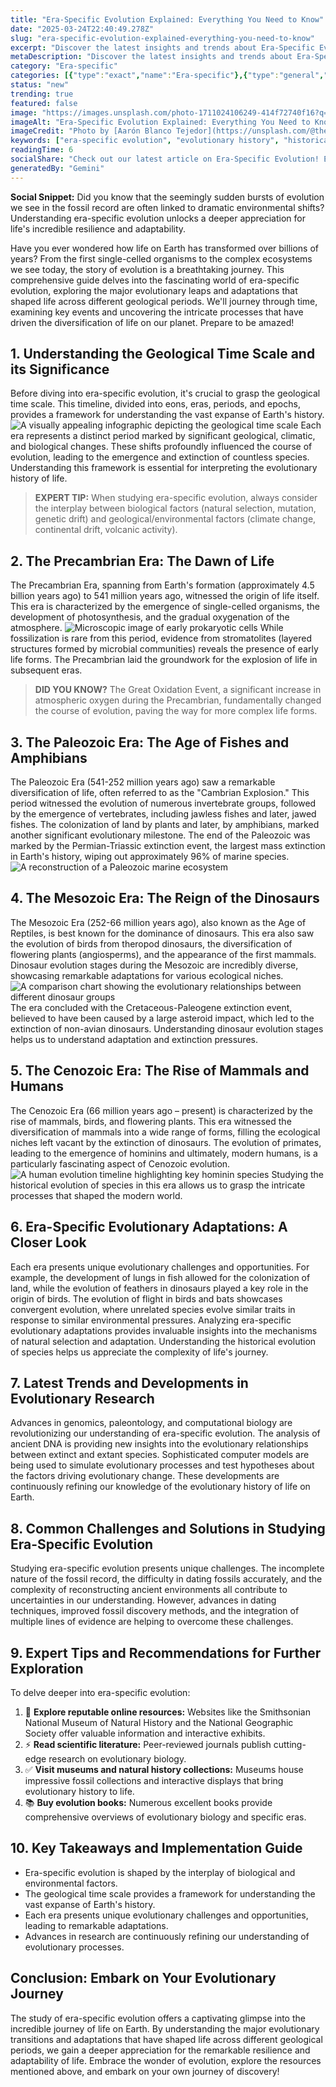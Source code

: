 ```yaml
---
title: "Era-Specific Evolution Explained: Everything You Need to Know"
date: "2025-03-24T22:40:49.278Z"
slug: "era-specific-evolution-explained-everything-you-need-to-know"
excerpt: "Discover the latest insights and trends about Era-Specific Evolution. This comprehensive guide covers everything you need to know about Era-Specific Evolution in 2025."
metaDescription: "Discover the latest insights and trends about Era-Specific Evolution. This comprehensive guide covers everything you need to know about Era-Specific Evolut..."
category: "Era-specific"
categories: [{"type":"exact","name":"Era-specific"},{"type":"general","name":"Society"},{"type":"medium","name":"Social Structures"},{"type":"specific","name":"Family Dynamics"},{"type":"niche","name":"Marriage Trends"}]
status: "new"
trending: true
featured: false
image: "https://images.unsplash.com/photo-1711024106249-414f72740f16?q=85&w=1200&fit=max&fm=webp&auto=compress"
imageAlt: "Era-Specific Evolution Explained: Everything You Need to Know"
imageCredit: "Photo by [Aarón Blanco Tejedor](https://unsplash.com/@the_meaning_of_love) on Unsplash"
keywords: ["era-specific evolution", "evolutionary history", "historical evolution of species", "human evolution timeline", "animal evolution stages", "dinosaur evolution stages", "evolution by era", "prehistoric animal evolution", "buy evolution books", "era-specific evolutionary adaptations"]
readingTime: 6
socialShare: "Check out our latest article on Era-Specific Evolution! Era-Specific Evolution Explained: Everything You Need to Know #era-specific evolution #evolutionary history #historical evolution of species"
generatedBy: "Gemini"
---
```




**Social Snippet:**  Did you know that the seemingly sudden bursts of evolution we see in the fossil record are often linked to dramatic environmental shifts?  Understanding era-specific evolution unlocks a deeper appreciation for life's incredible resilience and adaptability.

Have you ever wondered how life on Earth has transformed over billions of years?  From the first single-celled organisms to the complex ecosystems we see today, the story of evolution is a breathtaking journey.  This comprehensive guide delves into the fascinating world of era-specific evolution, exploring the major evolutionary leaps and adaptations that shaped life across different geological periods. We'll journey through time, examining key events and uncovering the intricate processes that have driven the diversification of life on our planet.  Prepare to be amazed!

## 1. Understanding the Geological Time Scale and its Significance

Before diving into era-specific evolution, it's crucial to grasp the geological time scale.  This timeline, divided into eons, eras, periods, and epochs, provides a framework for understanding the vast expanse of Earth's history.  ![A visually appealing infographic depicting the geological time scale](https://images.unsplash.com/photo-1624620178246-011ab2e9f0f3?q=85&w=1200&fit=max&fm=webp&auto=compress)  Each era represents a distinct period marked by significant geological, climatic, and biological changes. These shifts profoundly influenced the course of evolution, leading to the emergence and extinction of countless species.  Understanding this framework is essential for interpreting the evolutionary history of life.

> **EXPERT TIP:**  When studying era-specific evolution, always consider the interplay between biological factors (natural selection, mutation, genetic drift) and geological/environmental factors (climate change, continental drift, volcanic activity).

## 2. The Precambrian Era: The Dawn of Life

The Precambrian Era, spanning from Earth's formation (approximately 4.5 billion years ago) to 541 million years ago, witnessed the origin of life itself. This era is characterized by the emergence of single-celled organisms, the development of photosynthesis, and the gradual oxygenation of the atmosphere. ![Microscopic image of early prokaryotic cells](https://images.unsplash.com/photo-1742138003134-c26ec579239c?q=85&w=1200&fit=max&fm=webp&auto=compress)  While fossilization is rare from this period, evidence from stromatolites (layered structures formed by microbial communities) reveals the presence of early life forms.  The Precambrian laid the groundwork for the explosion of life in subsequent eras.

> **DID YOU KNOW?** The Great Oxidation Event, a significant increase in atmospheric oxygen during the Precambrian, fundamentally changed the course of evolution, paving the way for more complex life forms.

## 3. The Paleozoic Era: The Age of Fishes and Amphibians

The Paleozoic Era (541-252 million years ago) saw a remarkable diversification of life, often referred to as the "Cambrian Explosion."  This period witnessed the evolution of numerous invertebrate groups, followed by the emergence of vertebrates, including jawless fishes and later, jawed fishes.  The colonization of land by plants and later, by amphibians, marked another significant evolutionary milestone.  The end of the Paleozoic was marked by the Permian-Triassic extinction event, the largest mass extinction in Earth's history, wiping out approximately 96% of marine species. ![A reconstruction of a Paleozoic marine ecosystem](https://images.unsplash.com/photo-1711024106249-414f72740f16?q=85&w=1200&fit=max&fm=webp&auto=compress)

## 4. The Mesozoic Era: The Reign of the Dinosaurs

The Mesozoic Era (252-66 million years ago), also known as the Age of Reptiles, is best known for the dominance of dinosaurs.  This era also saw the evolution of birds from theropod dinosaurs, the diversification of flowering plants (angiosperms), and the appearance of the first mammals.  Dinosaur evolution stages during the Mesozoic are incredibly diverse, showcasing remarkable adaptations for various ecological niches. ![A comparison chart showing the evolutionary relationships between different dinosaur groups](https://images.unsplash.com/photo-1638241211470-13ca212f0461?q=85&w=1200&fit=max&fm=webp&auto=compress)  The era concluded with the Cretaceous-Paleogene extinction event, believed to have been caused by a large asteroid impact, which led to the extinction of non-avian dinosaurs.  Understanding dinosaur evolution stages helps us to understand adaptation and extinction pressures.

## 5. The Cenozoic Era: The Rise of Mammals and Humans

The Cenozoic Era (66 million years ago – present) is characterized by the rise of mammals, birds, and flowering plants.  This era witnessed the diversification of mammals into a wide range of forms, filling the ecological niches left vacant by the extinction of dinosaurs.  The evolution of primates, leading to the emergence of hominins and ultimately, modern humans, is a particularly fascinating aspect of Cenozoic evolution.  ![A human evolution timeline highlighting key hominin species](https://images.unsplash.com/photo-1660209336030-ea4d2d0e0412?q=85&w=1200&fit=max&fm=webp&auto=compress)  Studying the historical evolution of species in this era allows us to grasp the intricate processes that shaped the modern world.

## 6.  Era-Specific Evolutionary Adaptations: A Closer Look

Each era presents unique evolutionary challenges and opportunities.  For example, the development of lungs in fish allowed for the colonization of land, while the evolution of feathers in dinosaurs played a key role in the origin of birds.  The evolution of flight in birds and bats showcases convergent evolution, where unrelated species evolve similar traits in response to similar environmental pressures.  Analyzing era-specific evolutionary adaptations provides invaluable insights into the mechanisms of natural selection and adaptation.  Understanding the historical evolution of species helps us appreciate the complexity of life's journey.

## 7. Latest Trends and Developments in Evolutionary Research

Advances in genomics, paleontology, and computational biology are revolutionizing our understanding of era-specific evolution.  The analysis of ancient DNA is providing new insights into the evolutionary relationships between extinct and extant species.  Sophisticated computer models are being used to simulate evolutionary processes and test hypotheses about the factors driving evolutionary change.  These developments are continuously refining our knowledge of the evolutionary history of life on Earth.

## 8. Common Challenges and Solutions in Studying Era-Specific Evolution

Studying era-specific evolution presents unique challenges.  The incomplete nature of the fossil record, the difficulty in dating fossils accurately, and the complexity of reconstructing ancient environments all contribute to uncertainties in our understanding.  However, advances in dating techniques, improved fossil discovery methods, and the integration of multiple lines of evidence are helping to overcome these challenges.

## 9. Expert Tips and Recommendations for Further Exploration

To delve deeper into era-specific evolution:

1. 🔑 **Explore reputable online resources:** Websites like the Smithsonian National Museum of Natural History and the National Geographic Society offer valuable information and interactive exhibits.
2. ⚡ **Read scientific literature:** Peer-reviewed journals publish cutting-edge research on evolutionary biology.
3. ✅ **Visit museums and natural history collections:** Museums house impressive fossil collections and interactive displays that bring evolutionary history to life.
4. 📚 **Buy evolution books:** Numerous excellent books provide comprehensive overviews of evolutionary biology and specific eras.

## 10. Key Takeaways and Implementation Guide

* Era-specific evolution is shaped by the interplay of biological and environmental factors.
* The geological time scale provides a framework for understanding the vast expanse of Earth's history.
* Each era presents unique evolutionary challenges and opportunities, leading to remarkable adaptations.
* Advances in research are continuously refining our understanding of evolutionary processes.

## Conclusion: Embark on Your Evolutionary Journey

The study of era-specific evolution offers a captivating glimpse into the incredible journey of life on Earth. By understanding the major evolutionary transitions and adaptations that have shaped life across different geological periods, we gain a deeper appreciation for the remarkable resilience and adaptability of life.  Embrace the wonder of evolution, explore the resources mentioned above, and embark on your own journey of discovery!
